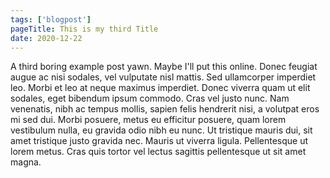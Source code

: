 ```yaml
---
tags: ['blogpost']
pageTitle: This is my third Title
date: 2020-12-22
---
```


A third boring example post yawn. Maybe I'll put this online. Donec feugiat augue ac nisi sodales, vel vulputate nisl mattis. Sed ullamcorper imperdiet leo. Morbi et leo at neque maximus imperdiet. Donec viverra quam ut elit sodales, eget bibendum ipsum commodo. Cras vel justo nunc. Nam venenatis, nibh ac tempus mollis, sapien felis hendrerit nisi, a volutpat eros mi sed dui. Morbi posuere, metus eu efficitur posuere, quam lorem vestibulum nulla, eu gravida odio nibh eu nunc. Ut tristique mauris dui, sit amet tristique justo gravida nec. Mauris ut viverra ligula. Pellentesque ut lorem metus. Cras quis tortor vel lectus sagittis pellentesque ut sit amet magna.

